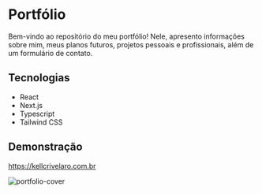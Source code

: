 # Portfólio

Bem-vindo ao repositório do meu portfólio! 
Nele, apresento informações sobre mim, meus planos futuros, projetos pessoais e profissionais, além de um formulário de contato.

## Tecnologias

 - React
 - Next.js
 - Typescript
 - Tailwind CSS


## Demonstração

https://kellcrivelaro.com.br

![portfolio-cover](https://github.com/kellcrivelaroo/portfolio/assets/133979933/bdb20422-56fa-416d-91b9-091408ec9305)
